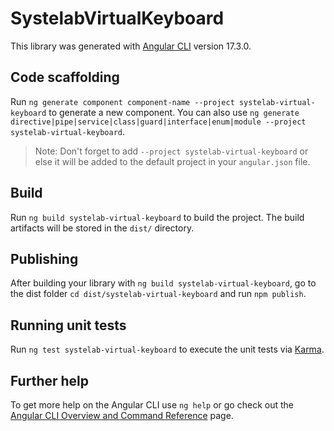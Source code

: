 # SystelabVirtualKeyboard

This library was generated with [Angular CLI](https://github.com/angular/angular-cli) version 17.3.0.

## Code scaffolding

Run `ng generate component component-name --project systelab-virtual-keyboard` to generate a new component. You can also use `ng generate directive|pipe|service|class|guard|interface|enum|module --project systelab-virtual-keyboard`.
> Note: Don't forget to add `--project systelab-virtual-keyboard` or else it will be added to the default project in your `angular.json` file. 

## Build

Run `ng build systelab-virtual-keyboard` to build the project. The build artifacts will be stored in the `dist/` directory.

## Publishing

After building your library with `ng build systelab-virtual-keyboard`, go to the dist folder `cd dist/systelab-virtual-keyboard` and run `npm publish`.

## Running unit tests

Run `ng test systelab-virtual-keyboard` to execute the unit tests via [Karma](https://karma-runner.github.io).

## Further help

To get more help on the Angular CLI use `ng help` or go check out the [Angular CLI Overview and Command Reference](https://angular.io/cli) page.
